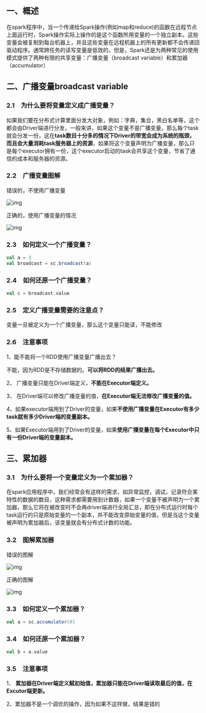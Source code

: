 ## 一、概述

在spark程序中，当一个传递给Spark操作(例如map和reduce)的函数在远程节点上面运行时，Spark操作实际上操作的是这个函数所用变量的一个独立副本。这些变量会被复制到每台机器上，并且这些变量在远程机器上的所有更新都不会传递回驱动程序。通常跨任务的读写变量是低效的，但是，Spark还是为两种常见的使用模式提供了两种有限的共享变量：广播变量（broadcast variable）和累加器（accumulator）



## 二、广播变量broadcast variable



### 2.1　为什么要将变量定义成广播变量？

如果我们要在分布式计算里面分发大对象，例如：字典，集合，黑白名单等，这个都会由Driver端进行分发，一般来讲，如果这个变量不是广播变量，那么每个task就会分发一份，这在**task数目十分多的情况下Driver的带宽会成为系统的瓶颈，而且会大量消耗task服务器上的资源**，如果将这个变量声明为广播变量，那么只是每个executor拥有一份，这个executor启动的task会共享这个变量，节省了通信的成本和服务器的资源。



### 2.2　广播变量图解

错误的，不使用广播变量

![img](https://images2018.cnblogs.com/blog/1228818/201804/1228818-20180421162057226-1988253385.png)

正确的，使用广播变量的情况

![img](https://images2018.cnblogs.com/blog/1228818/201804/1228818-20180421162148572-1992224700.png)



### 2.3　如何定义一个广播变量？

```scala
val a = 3
val broadcast = sc.broadcast(a)
```



### 2.4　如何还原一个广播变量？

```scala
val c = broadcast.value
```



### 2.5　定义广播变量需要的注意点？

变量一旦被定义为一个广播变量，那么这个变量只能读，不能修改



### 2.6　**注意事项**

1、能不能将一个RDD使用广播变量广播出去？

​    不能，因为RDD是不存储数据的。**可以将RDD的结果广播出去。**

2、 广播变量只能在Driver端定义，**不能在Executor端定义。**

3、 在Driver端可以修改广播变量的值，**在Executor端无法修改广播变量的值。**

4、如果executor端用到了Driver的变量，如果**不使用广播变量在Executor有多少task就有多少Driver端的变量副本。**

5、如果Executor端用到了Driver的变量，如果**使用广播变量在每个Executor中只有一份Driver端的变量副本。**



## 三、累加器 



### 3.1　为什么要将一个变量定义为一个累加器？

在spark应用程序中，我们经常会有这样的需求，如异常监控，调试，记录符合某特性的数据的数目，这种需求都需要用到计数器，如果一个变量不被声明为一个累加器，那么它将在被改变时不会再driver端进行全局汇总，即在分布式运行时每个task运行的只是原始变量的一个副本，并不能改变原始变量的值，但是当这个变量被声明为累加器后，该变量就会有分布式计数的功能。



### 3.2　图解累加器

错误的图解

![img](https://images2018.cnblogs.com/blog/1228818/201804/1228818-20180421164701390-9845184.png)

正确的图解

![img](https://images2018.cnblogs.com/blog/1228818/201804/1228818-20180421165419534-240211041.png)



### 3.3　如何定义一个累加器？

```scala
val a = sc.accumulator(0)
```

 



### 3.4　如何还原一个累加器？

```scala
val b = a.value
```

 



### 3.5　**注意事项**

1、 **累加器在Driver端定义赋初始值，累加器只能在Driver端读取最后的值，在Excutor端更新。**

2、累加器不是一个调优的操作，因为如果不这样做，结果是错的